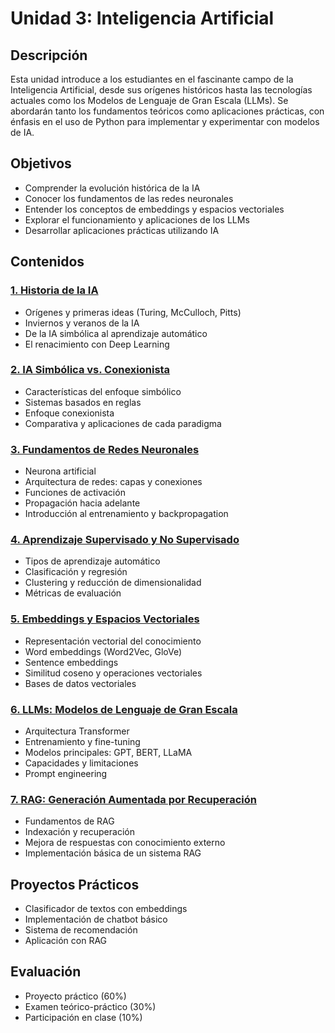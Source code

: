 # Unidad 3: Inteligencia Artificial

## Descripción
Esta unidad introduce a los estudiantes en el fascinante campo de la Inteligencia Artificial, desde sus orígenes históricos hasta las tecnologías actuales como los Modelos de Lenguaje de Gran Escala (LLMs). Se abordarán tanto los fundamentos teóricos como aplicaciones prácticas, con énfasis en el uso de Python para implementar y experimentar con modelos de IA.

## Objetivos
- Comprender la evolución histórica de la IA
- Conocer los fundamentos de las redes neuronales
- Entender los conceptos de embeddings y espacios vectoriales
- Explorar el funcionamiento y aplicaciones de los LLMs
- Desarrollar aplicaciones prácticas utilizando IA

## Contenidos

### [1. Historia de la IA](01-Historia-IA/README.md)
- Orígenes y primeras ideas (Turing, McCulloch, Pitts)
- Inviernos y veranos de la IA
- De la IA simbólica al aprendizaje automático
- El renacimiento con Deep Learning

### [2. IA Simbólica vs. Conexionista](02-IA-Simbolica-Conexionista/README.md)
- Características del enfoque simbólico
- Sistemas basados en reglas
- Enfoque conexionista
- Comparativa y aplicaciones de cada paradigma

### [3. Fundamentos de Redes Neuronales](03-Fundamentos-Redes-Neuronales/README.md)
- Neurona artificial
- Arquitectura de redes: capas y conexiones
- Funciones de activación
- Propagación hacia adelante
- Introducción al entrenamiento y backpropagation

### [4. Aprendizaje Supervisado y No Supervisado](04-Aprendizaje-Supervisado-No-Supervisado/README.md)
- Tipos de aprendizaje automático
- Clasificación y regresión
- Clustering y reducción de dimensionalidad
- Métricas de evaluación

### [5. Embeddings y Espacios Vectoriales](05-Embeddings-Espacios-Vectoriales/README.md)
- Representación vectorial del conocimiento
- Word embeddings (Word2Vec, GloVe)
- Sentence embeddings
- Similitud coseno y operaciones vectoriales
- Bases de datos vectoriales

### [6. LLMs: Modelos de Lenguaje de Gran Escala](06-LLMs/README.md)
- Arquitectura Transformer
- Entrenamiento y fine-tuning
- Modelos principales: GPT, BERT, LLaMA
- Capacidades y limitaciones
- Prompt engineering

### [7. RAG: Generación Aumentada por Recuperación](07-RAG/README.md)
- Fundamentos de RAG
- Indexación y recuperación
- Mejora de respuestas con conocimiento externo
- Implementación básica de un sistema RAG

## Proyectos Prácticos
- Clasificador de textos con embeddings
- Implementación de chatbot básico
- Sistema de recomendación
- Aplicación con RAG

## Evaluación
- Proyecto práctico (60%)
- Examen teórico-práctico (30%)
- Participación en clase (10%) 